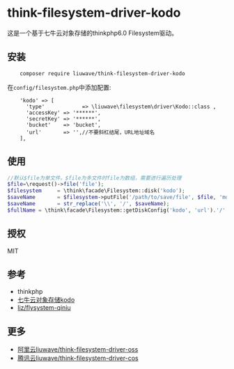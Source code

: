 # think-filesystem-driver-kodo

这是一个基于七牛云对象存储的thinkphp6.0 Filesystem驱动。

## 安装

```shell script
    composer require liuwave/think-filesystem-driver-kodo
```

在`config/filesystem.php`中添加配置:

```
    'kodo' => [
      'type'            => \liuwave\filesystem\driver\Kodo::class ,
      'accessKey' => '******',
      'secretKey' => '******',
      'bucket'    => 'bucket',
      'url'       => '',//不要斜杠结尾，URL地址域名
    ],
```
    


## 使用

```php
//默认$file为单文件。$file为多文件时file为数组，需要进行遍历处理
$file=\request()->file('file');
$filesystem     = \think\facade\Filesystem::disk('kodo');
$saveName       = $filesystem->putFile('/path/to/save/file', $file, 'md5');
$saveName       = str_replace('\\', '/', $saveName);
$fullName = \think\facade\Filesystem::getDiskConfig('kodo', 'url').'/'.$saveName;
```


## 授权

MIT


## 参考

- thinkphp
- [七牛云对象存储kodo](https://developer.qiniu.com/kodo)
- [liz/flysystem-qiniu](https://github.com/liz/flysystem-qiniu)



## 更多

- [阿里云liuwave/think-filesystem-driver-oss](https://github.com/liuwave/think-filesystem-driver-oss)
- [腾讯云liuwave/think-filesystem-driver-cos](https://github.com/liuwave/think-filesystem-driver-cos)

